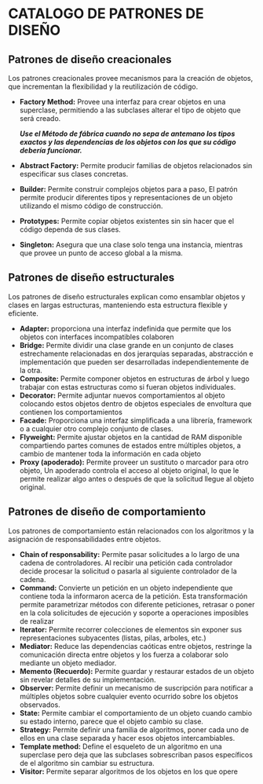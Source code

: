 # CATALOGO DE PATRONES DE DISEÑO



## Patrones de diseño creacionales

Los patrones creacionales provee mecanismos para la creación de objetos, que incrementan la flexibilidad y la reutilización de código.

* __Factory Method:__ Provee una interfaz para crear objetos en una superclase, permitiendo a las subclases alterar el tipo de objeto que será creado.

  ***Use el Método de fábrica cuando no sepa de antemano los tipos exactos y las dependencias de los objetos con los que su código debería funcionar.***

  

* __Abstract Factory:__ Permite producir familias de objetos relacionados sin especificar sus clases concretas.



* __Builder:__ Permite construir complejos objetos para a paso, El patrón permite producir diferentes tipos y representaciones de un objeto utilizando el mismo código de construcción.



* __Prototypes:__ Permite copiar objetos existentes sin sin hacer que el código dependa de sus clases.



* __Singleton:__ Asegura que una clase solo tenga una instancia, mientras que provee un punto de acceso global a la misma.



## Patrones de diseño estructurales

Los patrones de diseño estructurales explican como ensamblar objetos y clases en largas estructuras, manteniendo esta estructura flexible y eficiente.

* __Adapter:__ proporciona una interfaz indefinida que permite que los objetos con interfaces incompatibles colaboren
* __Bridge:__ Permite dividir una clase grande en un conjunto de clases estrechamente relacionadas en dos jerarquías separadas, abstracción e implementación que pueden ser desarrolladas independientemente de la otra.
* __Composite:__ Permite componer objetos en estructuras de árbol y luego trabajar con estas estructuras como si fueran objetos individuales.
* __Decorator:__ Permite adjuntar nuevos comportamientos al objeto colocando estos objetos dentro de objetos especiales de envoltura que contienen los comportamientos
* __Facade:__ Proporciona una interfaz simplificada a una librería, framework o a cualquier otro complejo conjunto de clases.
* __Flyweight:__ Permite ajustar objetos en la cantidad de RAM disponible compartiendo partes comunes de estados entre múltiples objetos, a cambio de mantener toda la información en cada objeto
* __Proxy (apoderado):__ Permite proveer un sustituto o marcador para otro objeto, Un apoderado controla el acceso al objeto original, lo que le permite realizar algo antes o después de que la solicitud llegue al objeto original. 



## Patrones de diseño de comportamiento

Los patrones de comportamiento están relacionados con los algoritmos y la asignación de responsabilidades entre objetos.

* __Chain of responsability:__ Permite pasar solicitudes a lo largo de una cadena de controladores. Al recibir una petición cada controlador decide procesar la solicitud o pasarla  al siguiente controlador de la cadena.
* __Command:__ Convierte un petición en un objeto independiente que contiene toda la informaron acerca de la petición. Esta transformación permite parametrizar métodos con diferente peticiones, retrasar o poner en la cola solicitudes de ejecución y soporte a operaciones imposibles de realizar
* __Iterator:__ Permite recorrer colecciones de elementos sin exponer sus representaciones subyacentes (listas, pilas, arboles, etc.)
* __Mediator:__ Reduce las dependencias caóticas entre objetos, restringe la comunicación directa entre objetos y los fuerza a colaborar solo mediante un objeto mediador.
* __Memento (Recuerdo):__ Permite guardar y restaurar estados de un objeto sin revelar detalles de su implementación.
* __Observer:__ Permite definir un mecanismo de suscripción para notificar a múltiples objetos sobre cualquier evento ocurrido sobre los objetos observados.
* __State:__ Permite cambiar el comportamiento de un objeto cuando cambio su estado interno, parece que el objeto cambio su clase. 
* __Strategy:__ Permite definir una familia de algoritmos, poner cada uno de ellos en una clase separada y hacer esos objetos intercambiables.
* __Template method:__ Define el esqueleto de un algoritmo en una superclase pero deja que las subclases sobrescriban pasos específicos de el algoritmo sin cambiar su estructura.
* __Visitor:__ Permite separar algoritmos de los objetos en los que opere

